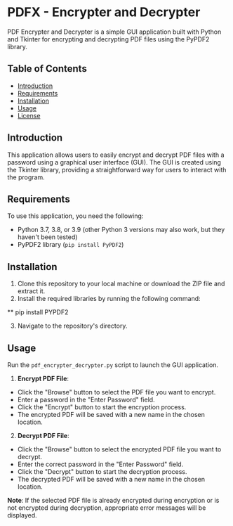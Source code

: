 # PDFX - Encrypter and Decrypter


PDF Encrypter and Decrypter is a simple GUI application built with Python and Tkinter for encrypting and decrypting PDF files using the PyPDF2 library.

## Table of Contents
- [Introduction](#introduction)
- [Requirements](#requirements)
- [Installation](#installation)
- [Usage](#usage)
- [License](#license)

## Introduction
This application allows users to easily encrypt and decrypt PDF files with a password using a graphical user interface (GUI). The GUI is created using the Tkinter library, providing a straightforward way for users to interact with the program.

## Requirements
To use this application, you need the following:
- Python 3.7, 3.8, or 3.9 (other Python 3 versions may also work, but they haven't been tested)
- PyPDF2 library (`pip install PyPDF2`)

## Installation
1. Clone this repository to your local machine or download the ZIP file and extract it.
2. Install the required libraries by running the following command:
   
** pip install PYPDF2

3. Navigate to the repository's directory.

## Usage
Run the `pdf_encrypter_decrypter.py` script to launch the GUI application.

1. **Encrypt PDF File**:
- Click the "Browse" button to select the PDF file you want to encrypt.
- Enter a password in the "Enter Password" field.
- Click the "Encrypt" button to start the encryption process.
- The encrypted PDF will be saved with a new name in the chosen location.

2. **Decrypt PDF File**:
- Click the "Browse" button to select the encrypted PDF file you want to decrypt.
- Enter the correct password in the "Enter Password" field.
- Click the "Decrypt" button to start the decryption process.
- The decrypted PDF will be saved with a new name in the chosen location.

**Note**: If the selected PDF file is already encrypted during encryption or is not encrypted during decryption, appropriate error messages will be displayed.



